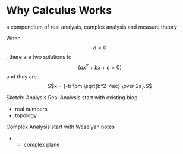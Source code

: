 # Why Calculus Works

a compendium of real analysis, complex analysis and measure theory 


When $$a \ne 0$$, there are two solutions to $$(ax^2 + bx + c = 0)$$ and they are
$$x = {-b \pm \sqrt{b^2-4ac} \over 2a}.$$

Sketch:
Analysis
Real Analysis
start with existing blog
* real numbers
* topology

Complex Analysis
start with Weselyan notes
* * complex plane
